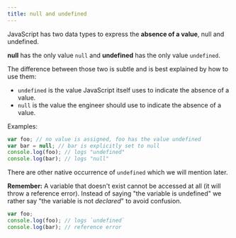 ```yaml
---
title: null and undefined
---
```


JavaScript has two data types to express the **absence of a value**, null and
undefined.

**null** has the only value `null` and **undefined** has the only value
`undefined`.

The difference between those two is subtle and is best explained by how to use
them:

-   `undefined` is the value JavaScript itself uses to indicate the absence of a
    value.
-   `null` is the value the engineer should use to indicate the absence of a
    value.

Examples:

```javascript
var foo; // no value is assigned, foo has the value undefined
var bar = null; // bar is explicitly set to null
console.log(foo); // logs "undefined"
console.log(bar); // logs "null"
```

There are other native occurrence of `undefined` which we will mention later.

<div class="callout primary">

**Remember:** A variable that doesn't exist cannot be accessed at all (it will
throw a reference error). Instead of saying "the variable is undefined" we
rather say "the variable is not _declared_" to avoid confusion.

```js
var foo;
console.log(foo); // logs `undefined`
console.log(bar); // reference error
```

</div>
